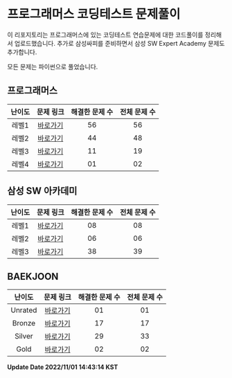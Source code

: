 # 프로그래머스 코딩테스트 문제풀이

이 리포지토리는 프로그래머스에 있는 코딩테스트 연습문제에 대한 코드풀이를 정리해서 업로드했습니다.
추가로 삼성싸피를 준비하면서 삼성 SW Expert Academy 문제도 추가합니다.

모든 문제는 파이썬으로 풀었습니다.   

## 프로그래머스
| 난이도 | 문제 링크 | 해결한 문제 수 | 전체 문제 수 |
| :--: |:--: |:--: |:--: |
|레벨1|[바로가기](https://github.com/westreed/ProgrammersAlgorithm/blob/main/Programmers/LEVEL1.md)|56|56|
|레벨2|[바로가기](https://github.com/westreed/ProgrammersAlgorithm/blob/main/Programmers/LEVEL2.md)|44|48|
|레벨3|[바로가기](https://github.com/westreed/ProgrammersAlgorithm/blob/main/Programmers/LEVEL3.md)|11|19|
|레벨4|[바로가기](https://github.com/westreed/ProgrammersAlgorithm/blob/main/Programmers/LEVEL4.md)|01|02|
## 삼성 SW 아카데미
| 난이도 | 문제 링크 | 해결한 문제 수 | 전체 문제 수 |
| :--: |:--: |:--: |:--: |
|레벨1|[바로가기](https://github.com/westreed/ProgrammersAlgorithm/blob/main/SAMSUNG_SW_Expert_Academy/LEVEL1.md)|08|08|
|레벨2|[바로가기](https://github.com/westreed/ProgrammersAlgorithm/blob/main/SAMSUNG_SW_Expert_Academy/LEVEL2.md)|06|06|
|레벨3|[바로가기](https://github.com/westreed/ProgrammersAlgorithm/blob/main/SAMSUNG_SW_Expert_Academy/LEVEL3.md)|38|39|
## BAEKJOON
| 난이도 | 문제 링크 | 해결한 문제 수 | 전체 문제 수 |
| :--: |:--: |:--: |:--: |
|Unrated|[바로가기](https://github.com/westreed/ProgrammersAlgorithm/blob/main/BAEKJOON/0Unrated.md)|01|01|
|Bronze|[바로가기](https://github.com/westreed/ProgrammersAlgorithm/blob/main/BAEKJOON/1Bronze.md)|17|17|
|Silver|[바로가기](https://github.com/westreed/ProgrammersAlgorithm/blob/main/BAEKJOON/2Silver.md)|29|33|
|Gold|[바로가기](https://github.com/westreed/ProgrammersAlgorithm/blob/main/BAEKJOON/3Gold.md)|02|02|


**Update Date 2022/11/01 14:43:14 KST**

